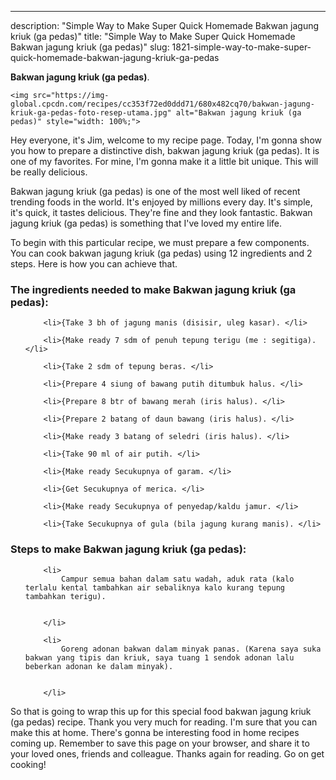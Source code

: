 ---
description: "Simple Way to Make Super Quick Homemade Bakwan jagung kriuk (ga pedas)"
title: "Simple Way to Make Super Quick Homemade Bakwan jagung kriuk (ga pedas)"
slug: 1821-simple-way-to-make-super-quick-homemade-bakwan-jagung-kriuk-ga-pedas

<p>
	<strong>Bakwan jagung kriuk (ga pedas)</strong>. 
	
</p>
<p>
	
	<img src="https://img-global.cpcdn.com/recipes/cc353f72ed0ddd71/680x482cq70/bakwan-jagung-kriuk-ga-pedas-foto-resep-utama.jpg" alt="Bakwan jagung kriuk (ga pedas)" style="width: 100%;">
	
	
</p>
<p>
	Hey everyone, it's Jim, welcome to my recipe page. Today, I'm gonna show you how to prepare a distinctive dish, bakwan jagung kriuk (ga pedas). It is one of my favorites. For mine, I'm gonna make it a little bit unique. This will be really delicious.
</p>
	
<p>
	
</p>
<p>
	Bakwan jagung kriuk (ga pedas) is one of the most well liked of recent trending foods in the world. It's enjoyed by millions every day. It's simple, it's quick, it tastes delicious. They're fine and they look fantastic. Bakwan jagung kriuk (ga pedas) is something that I've loved my entire life.
</p>

<p>
To begin with this particular recipe, we must prepare a few components. You can cook bakwan jagung kriuk (ga pedas) using 12 ingredients and 2 steps. Here is how you can achieve that.
</p>

<h3>The ingredients needed to make Bakwan jagung kriuk (ga pedas):</h3>

<ol>
	
		<li>{Take 3 bh of jagung manis (disisir, uleg kasar). </li>
	
		<li>{Make ready 7 sdm of penuh tepung terigu (me : segitiga). </li>
	
		<li>{Take 2 sdm of tepung beras. </li>
	
		<li>{Prepare 4 siung of bawang putih ditumbuk halus. </li>
	
		<li>{Prepare 8 btr of bawang merah (iris halus). </li>
	
		<li>{Prepare 2 batang of daun bawang (iris halus). </li>
	
		<li>{Make ready 3 batang of seledri (iris halus). </li>
	
		<li>{Take 90 ml of air putih. </li>
	
		<li>{Make ready Secukupnya of garam. </li>
	
		<li>{Get Secukupnya of merica. </li>
	
		<li>{Make ready Secukupnya of penyedap/kaldu jamur. </li>
	
		<li>{Take Secukupnya of gula (bila jagung kurang manis). </li>
	
</ol>
<p>
	
</p>

<h3>Steps to make Bakwan jagung kriuk (ga pedas):</h3>

<ol>
	
		<li>
			Campur semua bahan dalam satu wadah, aduk rata (kalo terlalu kental tambahkan air sebaliknya kalo kurang tepung tambahkan terigu).
			
			
		</li>
	
		<li>
			Goreng adonan bakwan dalam minyak panas. (Karena saya suka bakwan yang tipis dan kriuk, saya tuang 1 sendok adonan lalu beberkan adonan ke dalam minyak).
			
			
		</li>
	
</ol>

<p>
	
</p>

<p>
	So that is going to wrap this up for this special food bakwan jagung kriuk (ga pedas) recipe. Thank you very much for reading. I'm sure that you can make this at home. There's gonna be interesting food in home recipes coming up. Remember to save this page on your browser, and share it to your loved ones, friends and colleague. Thanks again for reading. Go on get cooking!
</p>
